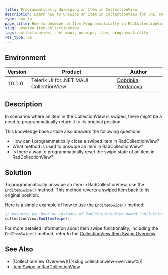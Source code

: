 ```yaml
---
title: Programmatically Unswiping an Item in CollectionView
description: Learn how to unswipe an item in CollectionView for .NET MAUI programmatically using the EndItemSwipe method.
type: how-to
page_title: How to Unswipe an Item Programmatically in RadCollectionView for .NET MAUI
slug: unswipe-item-collectionview
tags: collectionview, .net maui, unswipe, item, programmatically
res_type: kb
---
```


## Environment

| Version | Product | Author | 
| --- | --- | ---- | 
| 10.1.0 | Telerik UI for .NET MAUI CollectionView | [Dobrinka Yordanova](https://www.telerik.com/blogs/author/dobrinka-yordanova) | 

## Description

In scenarios where an item in the CollectionView is swiped, there might be a need to programmatically return it to its original position. 

This knowledge base article also answers the following questions:

- How can I programmatically close a swiped item in RadCollectionView?
- What method is used to unswipe an item in RadCollectionView?
- Is there a way to programmatically reset the swipe state of an item in RadCollectionView?

## Solution

To programmatically unswipe an item in RadCollectionView, use the `EndItemSwipe()` method. This method reverts a swiped item back to its original position.

Here is a simple example of how to use the `EndItemSwipe()` method:

```csharp
// Assuming you have an instance of RadCollectionView named 'collectionView'
collectionView.EndItemSwipe();
```

For more detailed information about item swipe functionality, including the `EndItemSwipe()` method, refer to the [CollectionView Item Swipe Overview](https://docs.telerik.com/devtools/maui/controls/collectionview/item-swipe/overview#methods).

## See Also

- [CollectionView Overview]({%slug collectionview-overview%})
- [Item Swipe in RadCollectionView](https://docs.telerik.com/devtools/maui/controls/collectionview/item-swipe/overview)
